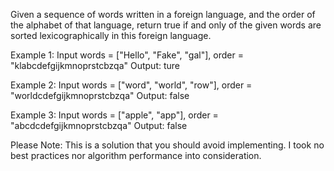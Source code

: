 Given a sequence of words written in a foreign language, and the order of the alphabet of that language,
return true if and only of the given words are sorted lexicographically in this foreign language.

Example 1:
Input words = ["Hello", "Fake", "gal"], order = "klabcdefgijkmnoprstcbzqa"
Output: ture

Example 2:
Input words = ["word", "world", "row"], order = "worldcdefgijkmnoprstcbzqa"
Output: false

Example 3:
Input words = ["apple", "app"], order = "abcdcdefgijkmnoprstcbzqa"
Output: false



Please Note:
This is a solution that you should avoid implementing. I took no best practices nor algorithm performance into consideration. 